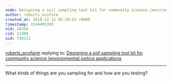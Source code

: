 ```yaml
---
node: Designing a soil sampling tool kit for community science /environmental justice applications
author: roberts_ecofarm
created_at: 2018-12-11 02:29:53 +0000
timestamp: 1544495393
nid: 16356
cid: 21490
uid: 556121
---
```




[roberts_ecofarm](../profile/roberts_ecofarm) replying to: [Designing a soil sampling tool kit for community science /environmental justice applications](../notes/jjcreedon/05-17-2018/designing-a-soil-sampling-tool-kit-for-community-science-environmental-justice-applications)

----
 What kinds of things are you sampling for and how are you testing?